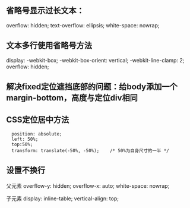 ## 省略号显示过长文本：
overflow: hidden;
text-overflow: ellipsis;
white-space: nowrap;

## 文本多行使用省略号方法
display: -webkit-box;
-webkit-box-orient: vertical;
-webkit-line-clamp: 2;
overflow: hidden;


## 解决fixed定位遮挡底部的问题：给body添加一个margin-bottom，高度与定位div相同



## CSS定位居中方法

      position: absolute;
      left: 50%;
      top:50%;
      transform: translate(-50%, -50%);    /* 50%为自身尺寸的一半 */
      
## 设置不换行

父元素
  overflow-y: hidden;
  overflow-x: auto;
  white-space: nowrap;
  
  
  
  子元素
    display: inline-table;
    vertical-align: top;